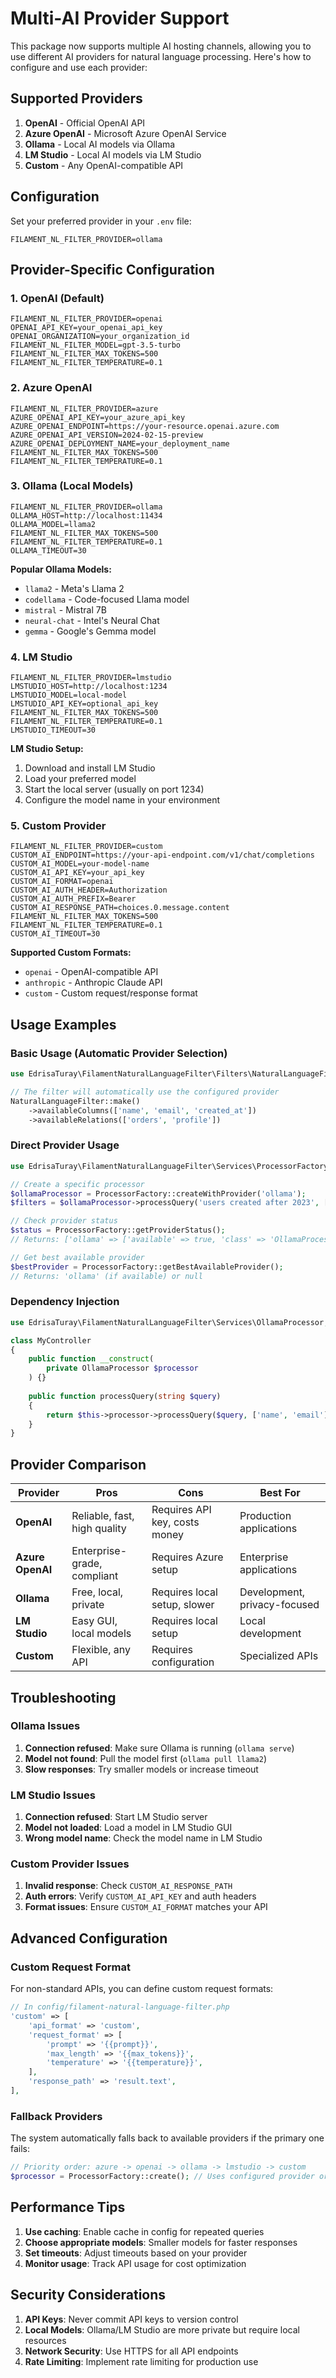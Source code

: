# Multi-AI Provider Support

This package now supports multiple AI hosting channels, allowing you to use different AI providers for natural language processing. Here's how to configure and use each provider:

## Supported Providers

1. **OpenAI** - Official OpenAI API
2. **Azure OpenAI** - Microsoft Azure OpenAI Service
3. **Ollama** - Local AI models via Ollama
4. **LM Studio** - Local AI models via LM Studio
5. **Custom** - Any OpenAI-compatible API

## Configuration

Set your preferred provider in your `.env` file:

```env
FILAMENT_NL_FILTER_PROVIDER=ollama
```

## Provider-Specific Configuration

### 1. OpenAI (Default)

```env
FILAMENT_NL_FILTER_PROVIDER=openai
OPENAI_API_KEY=your_openai_api_key
OPENAI_ORGANIZATION=your_organization_id
FILAMENT_NL_FILTER_MODEL=gpt-3.5-turbo
FILAMENT_NL_FILTER_MAX_TOKENS=500
FILAMENT_NL_FILTER_TEMPERATURE=0.1
```

### 2. Azure OpenAI

```env
FILAMENT_NL_FILTER_PROVIDER=azure
AZURE_OPENAI_API_KEY=your_azure_api_key
AZURE_OPENAI_ENDPOINT=https://your-resource.openai.azure.com
AZURE_OPENAI_API_VERSION=2024-02-15-preview
AZURE_OPENAI_DEPLOYMENT_NAME=your_deployment_name
FILAMENT_NL_FILTER_MAX_TOKENS=500
FILAMENT_NL_FILTER_TEMPERATURE=0.1
```

### 3. Ollama (Local Models)

```env
FILAMENT_NL_FILTER_PROVIDER=ollama
OLLAMA_HOST=http://localhost:11434
OLLAMA_MODEL=llama2
FILAMENT_NL_FILTER_MAX_TOKENS=500
FILAMENT_NL_FILTER_TEMPERATURE=0.1
OLLAMA_TIMEOUT=30
```

**Popular Ollama Models:**
- `llama2` - Meta's Llama 2
- `codellama` - Code-focused Llama model
- `mistral` - Mistral 7B
- `neural-chat` - Intel's Neural Chat
- `gemma` - Google's Gemma model

### 4. LM Studio

```env
FILAMENT_NL_FILTER_PROVIDER=lmstudio
LMSTUDIO_HOST=http://localhost:1234
LMSTUDIO_MODEL=local-model
LMSTUDIO_API_KEY=optional_api_key
FILAMENT_NL_FILTER_MAX_TOKENS=500
FILAMENT_NL_FILTER_TEMPERATURE=0.1
LMSTUDIO_TIMEOUT=30
```

**LM Studio Setup:**
1. Download and install LM Studio
2. Load your preferred model
3. Start the local server (usually on port 1234)
4. Configure the model name in your environment

### 5. Custom Provider

```env
FILAMENT_NL_FILTER_PROVIDER=custom
CUSTOM_AI_ENDPOINT=https://your-api-endpoint.com/v1/chat/completions
CUSTOM_AI_MODEL=your-model-name
CUSTOM_AI_API_KEY=your_api_key
CUSTOM_AI_FORMAT=openai
CUSTOM_AI_AUTH_HEADER=Authorization
CUSTOM_AI_AUTH_PREFIX=Bearer 
CUSTOM_AI_RESPONSE_PATH=choices.0.message.content
FILAMENT_NL_FILTER_MAX_TOKENS=500
FILAMENT_NL_FILTER_TEMPERATURE=0.1
CUSTOM_AI_TIMEOUT=30
```

**Supported Custom Formats:**
- `openai` - OpenAI-compatible API
- `anthropic` - Anthropic Claude API
- `custom` - Custom request/response format

## Usage Examples

### Basic Usage (Automatic Provider Selection)

```php
use EdrisaTuray\FilamentNaturalLanguageFilter\Filters\NaturalLanguageFilter;

// The filter will automatically use the configured provider
NaturalLanguageFilter::make()
    ->availableColumns(['name', 'email', 'created_at'])
    ->availableRelations(['orders', 'profile'])
```

### Direct Provider Usage

```php
use EdrisaTuray\FilamentNaturalLanguageFilter\Services\ProcessorFactory;

// Create a specific processor
$ollamaProcessor = ProcessorFactory::createWithProvider('ollama');
$filters = $ollamaProcessor->processQuery('users created after 2023', ['name', 'created_at']);

// Check provider status
$status = ProcessorFactory::getProviderStatus();
// Returns: ['ollama' => ['available' => true, 'class' => 'OllamaProcessor'], ...]

// Get best available provider
$bestProvider = ProcessorFactory::getBestAvailableProvider();
// Returns: 'ollama' (if available) or null
```

### Dependency Injection

```php
use EdrisaTuray\FilamentNaturalLanguageFilter\Services\OllamaProcessor;

class MyController
{
    public function __construct(
        private OllamaProcessor $processor
    ) {}
    
    public function processQuery(string $query)
    {
        return $this->processor->processQuery($query, ['name', 'email']);
    }
}
```

## Provider Comparison

| Provider | Pros | Cons | Best For |
|----------|------|------|----------|
| **OpenAI** | Reliable, fast, high quality | Requires API key, costs money | Production applications |
| **Azure OpenAI** | Enterprise-grade, compliant | Requires Azure setup | Enterprise applications |
| **Ollama** | Free, local, private | Requires local setup, slower | Development, privacy-focused |
| **LM Studio** | Easy GUI, local models | Requires local setup | Local development |
| **Custom** | Flexible, any API | Requires configuration | Specialized APIs |

## Troubleshooting

### Ollama Issues

1. **Connection refused**: Make sure Ollama is running (`ollama serve`)
2. **Model not found**: Pull the model first (`ollama pull llama2`)
3. **Slow responses**: Try smaller models or increase timeout

### LM Studio Issues

1. **Connection refused**: Start LM Studio server
2. **Model not loaded**: Load a model in LM Studio GUI
3. **Wrong model name**: Check the model name in LM Studio

### Custom Provider Issues

1. **Invalid response**: Check `CUSTOM_AI_RESPONSE_PATH`
2. **Auth errors**: Verify `CUSTOM_AI_API_KEY` and auth headers
3. **Format issues**: Ensure `CUSTOM_AI_FORMAT` matches your API

## Advanced Configuration

### Custom Request Format

For non-standard APIs, you can define custom request formats:

```php
// In config/filament-natural-language-filter.php
'custom' => [
    'api_format' => 'custom',
    'request_format' => [
        'prompt' => '{{prompt}}',
        'max_length' => '{{max_tokens}}',
        'temperature' => '{{temperature}}',
    ],
    'response_path' => 'result.text',
],
```

### Fallback Providers

The system automatically falls back to available providers if the primary one fails:

```php
// Priority order: azure -> openai -> ollama -> lmstudio -> custom
$processor = ProcessorFactory::create(); // Uses configured provider or best available
```

## Performance Tips

1. **Use caching**: Enable cache in config for repeated queries
2. **Choose appropriate models**: Smaller models for faster responses
3. **Set timeouts**: Adjust timeouts based on your provider
4. **Monitor usage**: Track API usage for cost optimization

## Security Considerations

1. **API Keys**: Never commit API keys to version control
2. **Local Models**: Ollama/LM Studio are more private but require local resources
3. **Network Security**: Use HTTPS for all API endpoints
4. **Rate Limiting**: Implement rate limiting for production use
